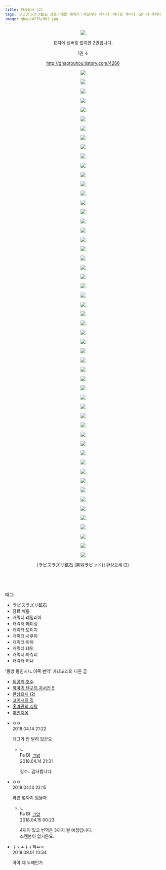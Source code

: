 ```yaml
---
title: 환상요새 (2)
tags: ラピスラズリ鉱石 장르：배틀 캐릭터：레밀리아 캐릭터：메이링 캐릭터：모미지 캐릭터：사쿠야 캐릭터：아야 캐릭터：테위 캐릭터：파츄리 캐릭터：히나 黒羽ラピッド 동방_동인지／ㄴ이쪽_번역
image: ghap/4278/001.jpg
---
```

<div class="article">
<p style="text-align: center; clear: none; float: none;"><img src="{{ site.nasurl }}/ghap/4278/001.jpg"/></p>
<p style="text-align: center; clear: none; float: none;">표지에 넘버링 없지만 2권입니다.</p>
<p style="text-align: center; clear: none; float: none;">1권 ↓</p>
<p style="text-align: center; clear: none; float: none;"><a class="tx-link" href="http://ghaptouhou.tistory.com/4266" target="_blank">http://ghaptouhou.tistory.com/4266</a></p>
<p style="text-align: center; clear: none; float: none;"><img src="{{ site.nasurl }}/ghap/4278/002.jpg"/></p>
<p style="text-align: center; clear: none; float: none;"><img src="{{ site.nasurl }}/ghap/4278/003.jpg"/></p>
<p style="text-align: center; clear: none; float: none;"><img src="{{ site.nasurl }}/ghap/4278/004.jpg"/></p>
<p style="text-align: center; clear: none; float: none;"><img src="{{ site.nasurl }}/ghap/4278/005.jpg"/></p>
<p style="text-align: center; clear: none; float: none;"><img src="{{ site.nasurl }}/ghap/4278/006.jpg"/></p>
<p style="text-align: center; clear: none; float: none;"><img src="{{ site.nasurl }}/ghap/4278/007.jpg"/></p>
<p style="text-align: center; clear: none; float: none;"><img src="{{ site.nasurl }}/ghap/4278/008.jpg"/></p>
<p style="text-align: center; clear: none; float: none;"><img src="{{ site.nasurl }}/ghap/4278/009.jpg"/></p>
<p style="text-align: center; clear: none; float: none;"><img src="{{ site.nasurl }}/ghap/4278/010.jpg"/></p>
<p style="text-align: center; clear: none; float: none;"><img src="{{ site.nasurl }}/ghap/4278/011.jpg"/></p>
<p style="text-align: center; clear: none; float: none;"><img src="{{ site.nasurl }}/ghap/4278/012.jpg"/></p>
<p style="text-align: center; clear: none; float: none;"><img src="{{ site.nasurl }}/ghap/4278/013.jpg"/></p>
<p style="text-align: center; clear: none; float: none;"><img src="{{ site.nasurl }}/ghap/4278/014.jpg"/></p>
<p style="text-align: center; clear: none; float: none;"><img src="{{ site.nasurl }}/ghap/4278/015.jpg"/></p>
<p style="text-align: center; clear: none; float: none;"><img src="{{ site.nasurl }}/ghap/4278/016.jpg"/></p>
<p style="text-align: center; clear: none; float: none;"><img src="{{ site.nasurl }}/ghap/4278/017.jpg"/></p>
<p style="text-align: center; clear: none; float: none;"><img src="{{ site.nasurl }}/ghap/4278/018.jpg"/></p>
<p style="text-align: center; clear: none; float: none;"><img src="{{ site.nasurl }}/ghap/4278/019.jpg"/></p>
<p style="text-align: center; clear: none; float: none;"><img src="{{ site.nasurl }}/ghap/4278/020.jpg"/></p>
<p style="text-align: center; clear: none; float: none;"><img src="{{ site.nasurl }}/ghap/4278/021.jpg"/></p>
<p style="text-align: center; clear: none; float: none;"><img src="{{ site.nasurl }}/ghap/4278/022.jpg"/></p>
<p style="text-align: center; clear: none; float: none;"><img src="{{ site.nasurl }}/ghap/4278/023.jpg"/></p>
<p style="text-align: center; clear: none; float: none;"><img src="{{ site.nasurl }}/ghap/4278/024.jpg"/></p>
<p style="text-align: center; clear: none; float: none;"><img src="{{ site.nasurl }}/ghap/4278/025.jpg"/></p>
<p style="text-align: center; clear: none; float: none;"><img src="{{ site.nasurl }}/ghap/4278/026.jpg"/></p>
<p style="text-align: center; clear: none; float: none;"><img src="{{ site.nasurl }}/ghap/4278/027.jpg"/></p>
<p style="text-align: center; clear: none; float: none;"><img src="{{ site.nasurl }}/ghap/4278/028.jpg"/></p>
<p style="text-align: center; clear: none; float: none;"><img src="{{ site.nasurl }}/ghap/4278/029.jpg"/></p>
<p style="text-align: center; clear: none; float: none;"><img src="{{ site.nasurl }}/ghap/4278/030.jpg"/></p>
<p style="text-align: center; clear: none; float: none;"><img src="{{ site.nasurl }}/ghap/4278/031.jpg"/></p>
<p style="text-align: center; clear: none; float: none;"><img src="{{ site.nasurl }}/ghap/4278/032.jpg"/></p>
<p style="text-align: center; clear: none; float: none;"><img src="{{ site.nasurl }}/ghap/4278/033.jpg"/></p>
<p style="text-align: center; clear: none; float: none;"><img src="{{ site.nasurl }}/ghap/4278/034.jpg"/></p>
<p style="text-align: center; clear: none; float: none;"><img src="{{ site.nasurl }}/ghap/4278/035.jpg"/></p>
<p style="text-align: center; clear: none; float: none;"><img src="{{ site.nasurl }}/ghap/4278/036.jpg"/></p>
<p style="text-align: center; clear: none; float: none;"><img src="{{ site.nasurl }}/ghap/4278/037.jpg"/></p>
<p style="text-align: center; clear: none; float: none;"><img src="{{ site.nasurl }}/ghap/4278/038.jpg"/></p>
<p style="text-align: center; clear: none; float: none;"><img src="{{ site.nasurl }}/ghap/4278/039.jpg"/></p>
<p style="text-align: center; clear: none; float: none;"><img src="{{ site.nasurl }}/ghap/4278/040.jpg"/></p>
<p style="text-align: center; clear: none; float: none;"><img src="{{ site.nasurl }}/ghap/4278/041.jpg"/></p>
<p style="text-align: center; clear: none; float: none;"><img src="{{ site.nasurl }}/ghap/4278/042.jpg"/></p>
<p style="text-align: center; clear: none; float: none;"><img src="{{ site.nasurl }}/ghap/4278/043.jpg"/></p>
<p style="text-align: center; clear: none; float: none;"><img src="{{ site.nasurl }}/ghap/4278/044.jpg"/></p>
<p style="text-align: center; clear: none; float: none;"><img src="{{ site.nasurl }}/ghap/4278/045.jpg"/></p>
<p style="text-align: center; clear: none; float: none;"><img src="{{ site.nasurl }}/ghap/4278/046.jpg"/></p>
<p style="text-align: center; clear: none; float: none;"><img src="{{ site.nasurl }}/ghap/4278/047.jpg"/></p>
<p style="text-align: center; clear: none; float: none;"><img src="{{ site.nasurl }}/ghap/4278/048.jpg"/></p>
<p style="text-align: center; clear: none; float: none;"><img src="{{ site.nasurl }}/ghap/4278/049.jpg"/></p>
<p style="text-align: center; clear: none; float: none;"><img src="{{ site.nasurl }}/ghap/4278/050.jpg"/></p>
<p style="text-align: center; clear: none; float: none;"><img src="{{ site.nasurl }}/ghap/4278/051.jpg"/></p>
<p style="text-align: center; clear: none; float: none;"><img src="{{ site.nasurl }}/ghap/4278/052.jpg"/></p>
<p style="text-align: center; clear: none; float: none;"><img src="{{ site.nasurl }}/ghap/4278/053.jpg"/></p>
<p style="text-align: center; clear: none; float: none;"><img src="{{ site.nasurl }}/ghap/4278/054.jpg"/></p>
<p style="text-align: center; clear: none; float: none;">[ラピスラズリ鉱石 (黒羽ラピッド)] 환상요새 (2)</p>
<p style="text-align: center; clear: none; float: none;"><br/></p>
<p><br/></p>
</div><div class="tagTrail">
<p>태그: </p>
<ul>
<li>ラピスラズリ鉱石</li>
<li>장르:배틀</li>
<li>캐릭터:레밀리아</li>
<li>캐릭터:메이링</li>
<li>캐릭터:모미지</li>
<li>캐릭터:사쿠야</li>
<li>캐릭터:아야</li>
<li>캐릭터:테위</li>
<li>캐릭터:파츄리</li>
<li>캐릭터:히나</li>
</ul>
</div><div class="another">
<p>'동방 동인지/ㄴ이쪽 번역' 카테고리의 다른 글</p>
<ul>
<li><a href="/2018-04-16-ghap_4290">듀공의 호수</a></li>
<li><a href="/2018-04-15-ghap_4279">까마귀 텐구의 자서전 5</a></li>
<li><a href="/2018-04-14-ghap_4278">환상요새 (2)</a></li>
<li><a href="/2018-04-06-ghap_4276">코이시의 길</a></li>
<li><a href="/2018-04-06-ghap_4271">홍마관의 식탁</a></li>
<li><a href="/2018-04-03-ghap_4267">미인지옥</a></li>
</ul>
</div><div class="cb_module cb_fluid">
<div class="cb_wrt cb_profile">
<div class="comment">
<ul>
<li class="cb_thumb_off" id="comment15239016">
<div class="cb_comment_area">
<div class="cb_info_area">
<div class="cb_section">
<span class="cb_nick_name">ㅇㅇ</span>
</div>
<div class="cb_section">
<span class="cb_date">2018.04.14 21:22 </span>
</div>
</div>
<div class="cb_dsc_comment">
<p class="cb_dsc">
											태그가 안 달려 있군요
										</p>
</div>
<ul>
<li class="cb_thumb_off" id="comment15239020">
<span class="cb_bu_subnode">ㄴ</span>
<div class="cb_comment_area">
<div class="cb_info_area">
<div class="cb_section">
<span class="cb_nick_name"><img alt="Favicon of https://ghaptouhou.tistory.com" height="16" onerror="this.onerror=null;this.parentNode.removeChild(this)" src="https://ghaptouhou.tistory.com/favicon.ico" width="16"/> <img alt="BlogIcon" height="16" onerror="this.parentNode.removeChild(this)" src="https://ghaptouhou.tistory.com/index.gif" width="16"/> <a href="https://ghaptouhou.tistory.com" onclick="return openLinkInNewWindow(this)"> 그압</a><span class="tistoryProfileLayerTrigger" onclick='TistoryProfile.show(event, this, {"title":"\uc800\uae30 \uc774\uac70 \ub098\uc911\uc5d0 \uc218\uc815 \uac00\ub2a5\ud558\ub098\uc694","url":"https:\/\/ghap.tistory.com","nickname":"\uadf8\uc555","items":[]}); return false;'></span></span>
</div>
<div class="cb_section">
<span class="cb_date">2018.04.14 21:31 </span>
</div>
</div>
<div class="cb_dsc_comment">
<p class="cb_dsc">
																실수...감사합니다.
															</p>
</div>
</div>
</li>
</ul>
</div></li>
<li class="cb_thumb_off" id="comment15239035">
<div class="cb_comment_area">
<div class="cb_info_area">
<div class="cb_section">
<span class="cb_nick_name">ㅇㅇ</span>
</div>
<div class="cb_section">
<span class="cb_date">2018.04.14 22:15 </span>
</div>
</div>
<div class="cb_dsc_comment">
<p class="cb_dsc">
											과연 몇까지 있을까
										</p>
</div>
<ul>
<li class="cb_thumb_off" id="comment15239079">
<span class="cb_bu_subnode">ㄴ</span>
<div class="cb_comment_area">
<div class="cb_info_area">
<div class="cb_section">
<span class="cb_nick_name"><img alt="Favicon of https://ghaptouhou.tistory.com" height="16" onerror="this.onerror=null;this.parentNode.removeChild(this)" src="https://ghaptouhou.tistory.com/favicon.ico" width="16"/> <img alt="BlogIcon" height="16" onerror="this.parentNode.removeChild(this)" src="https://ghaptouhou.tistory.com/index.gif" width="16"/> <a href="https://ghaptouhou.tistory.com" onclick="return openLinkInNewWindow(this)"> 그압</a><span class="tistoryProfileLayerTrigger" onclick='TistoryProfile.show(event, this, {"title":"\uc800\uae30 \uc774\uac70 \ub098\uc911\uc5d0 \uc218\uc815 \uac00\ub2a5\ud558\ub098\uc694","url":"https:\/\/ghap.tistory.com","nickname":"\uadf8\uc555","items":[]}); return false;'></span></span>
</div>
<div class="cb_section">
<span class="cb_date">2018.04.15 00:23 </span>
</div>
</div>
<div class="cb_dsc_comment">
<p class="cb_dsc">
																4까지 있고 번역은 3까지 될 예정입니다.<br/>
스캔본이 없거든요.
															</p>
</div>
</div>
</li>
</ul>
</div></li>
<li class="cb_thumb_off" id="comment15323711">
<div class="cb_comment_area">
<div class="cb_info_area">
<div class="cb_section">
<span class="cb_nick_name">ㅑㅕㅗㅑㅕ혀ㅛㅍ</span>
</div>
<div class="cb_section">
<span class="cb_date">2018.09.01 10:34 </span>
</div>
</div>
<div class="cb_dsc_comment">
<p class="cb_dsc">
											아야 쟤 누에인가
										</p>
</div>
</div></li>
</ul>
</div>
</div><!-- commentList close -->
</div>